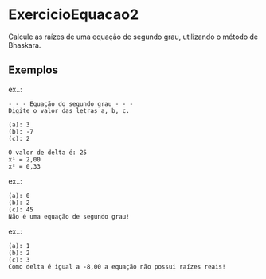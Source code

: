 # ExercicioEquacao2
Calcule as raízes de uma equação de segundo grau, utilizando o método de Bhaskara.
## Exemplos
ex..:
```
- - - Equação do segundo grau - - -
Digite o valor das letras a, b, c.

(a): 3
(b): -7
(c): 2

O valor de delta é: 25
x¹ = 2,00
x² = 0,33
```
ex..:
```
(a): 0
(b): 2
(c): 45
Não é uma equação de segundo grau!
```
ex..:
```
(a): 1  
(b): 2
(c): 3
Como delta é igual a -8,00 a equação não possui raízes reais!
```